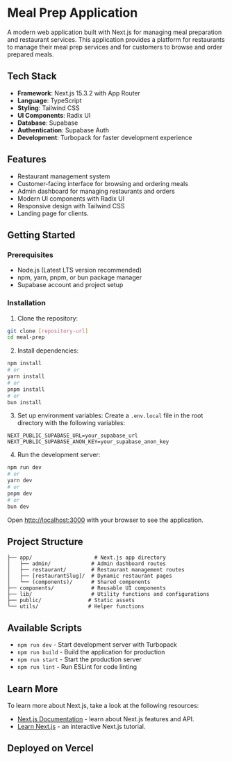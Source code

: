 # Meal Prep Application

A modern web application built with Next.js for managing meal preparation and restaurant services. This application provides a platform for restaurants to manage their meal prep services and for customers to browse and order prepared meals.

## Tech Stack

- **Framework**: Next.js 15.3.2 with App Router
- **Language**: TypeScript
- **Styling**: Tailwind CSS
- **UI Components**: Radix UI
- **Database**: Supabase
- **Authentication**: Supabase Auth
- **Development**: Turbopack for faster development experience

## Features

- Restaurant management system
- Customer-facing interface for browsing and ordering meals
- Admin dashboard for managing restaurants and orders
- Modern UI components with Radix UI
- Responsive design with Tailwind CSS
- Landing page for clients.

## Getting Started

### Prerequisites

- Node.js (Latest LTS version recommended)
- npm, yarn, pnpm, or bun package manager
- Supabase account and project setup

### Installation

1. Clone the repository:
```bash
git clone [repository-url]
cd meal-prep
```

2. Install dependencies:
```bash
npm install
# or
yarn install
# or
pnpm install
# or
bun install
```

3. Set up environment variables:
Create a `.env.local` file in the root directory with the following variables:
```
NEXT_PUBLIC_SUPABASE_URL=your_supabase_url
NEXT_PUBLIC_SUPABASE_ANON_KEY=your_supabase_anon_key
```

4. Run the development server:
```bash
npm run dev
# or
yarn dev
# or
pnpm dev
# or
bun dev
```

Open [http://localhost:3000](http://localhost:3000) with your browser to see the application.

## Project Structure

```
├── app/                    # Next.js app directory
│   ├── admin/             # Admin dashboard routes
│   ├── restaurant/        # Restaurant management routes
│   ├── [restaurantSlug]/  # Dynamic restaurant pages
│   └── (components)/      # Shared components
├── components/            # Reusable UI components
├── lib/                   # Utility functions and configurations
├── public/               # Static assets
└── utils/                # Helper functions
```

## Available Scripts

- `npm run dev` - Start development server with Turbopack
- `npm run build` - Build the application for production
- `npm run start` - Start the production server
- `npm run lint` - Run ESLint for code linting



## Learn More

To learn more about Next.js, take a look at the following resources:

- [Next.js Documentation](https://nextjs.org/docs) - learn about Next.js features and API.
- [Learn Next.js](https://nextjs.org/learn) - an interactive Next.js tutorial.


## Deployed on Vercel
